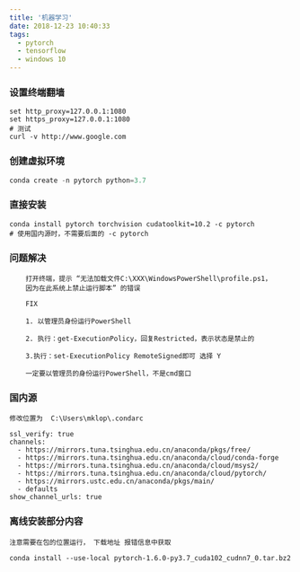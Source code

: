 ```yaml
---
title: '机器学习'
date: 2018-12-23 10:40:33
tags: 
  - pytorch
  - tensorflow
  - windows 10
---
```


### 设置终端翻墙
```shell script
set http_proxy=127.0.0.1:1080
set https_proxy=127.0.0.1:1080
# 测试
curl -v http://www.google.com
```

### 创建虚拟环境
```python
conda create -n pytorch python=3.7
```
### 直接安装
```shell script
conda install pytorch torchvision cudatoolkit=10.2 -c pytorch
# 使用国内源时，不需要后面的 -c pytorch
```

### 问题解决

```shell script
    打开终端，提示 “无法加载文件C:\XXX\WindowsPowerShell\profile.ps1，
    因为在此系统上禁止运行脚本” 的错误
    
    FIX
    
    1. 以管理员身份运行PowerShell
    
    2. 执行：get-ExecutionPolicy，回复Restricted，表示状态是禁止的
    
    3.执行：set-ExecutionPolicy RemoteSigned即可 选择 Y 
    
    一定要以管理员的身份运行PowerShell，不是cmd窗口
```

### 国内源
    修改位置为  ‪C:\Users\mklop\.condarc
```shell script
ssl_verify: true
channels:
  - https://mirrors.tuna.tsinghua.edu.cn/anaconda/pkgs/free/
  - https://mirrors.tuna.tsinghua.edu.cn/anaconda/cloud/conda-forge
  - https://mirrors.tuna.tsinghua.edu.cn/anaconda/cloud/msys2/
  - https://mirrors.tuna.tsinghua.edu.cn/anaconda/cloud/pytorch/
  - https://mirrors.ustc.edu.cn/anaconda/pkgs/main/
  - defaults
show_channel_urls: true
```

### 离线安装部分内容
    注意需要在包的位置运行， 下载地址 报错信息中获取
```shell script
conda install --use-local pytorch-1.6.0-py3.7_cuda102_cudnn7_0.tar.bz2 
```
